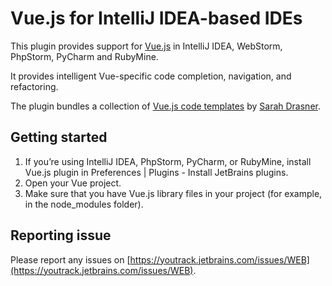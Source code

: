 # Vue.js for IntelliJ IDEA-based IDEs

This plugin provides support for [Vue.js](https://vuejs.org) in IntelliJ IDEA, WebStorm, PhpStorm, PyCharm and RubyMine.

It provides intelligent Vue-specific code completion, navigation, and refactoring.

The plugin bundles a collection of [Vue.js code templates](https://github.com/sdras/vue-vscode-snippets) by [Sarah Drasner](https://github.com/sdras).

## Getting started

1. If you’re using IntelliJ IDEA, PhpStorm, PyCharm, or RubyMine, install Vue.js plugin in Preferences | Plugins - Install JetBrains plugins.
2. Open your Vue project.
3. Make sure that you have Vue.js library files in your project (for example, in the node_modules folder).

## Reporting issue
Please report any issues on [https://youtrack.jetbrains.com/issues/WEB](https://youtrack.jetbrains.com/issues/WEB).